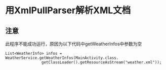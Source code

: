 # 用XmlPullParser解析XML文档
## 注意
此程序不能成功运行，原因为以下代码中getWeatherInfos中参数为空  

    List<WeatherInfo> infos = WeatherService.getWeatherInfos(MainActivity.class.
                    getClassLoader().getResourceAsStream("weather.xml"));